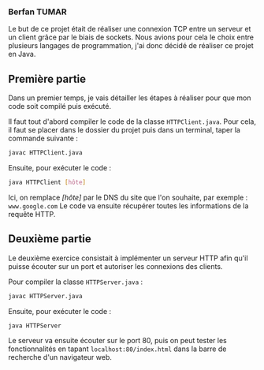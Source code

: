 <h3>Berfan TUMAR</h3>

Le but de ce projet était de réaliser une connexion TCP entre un serveur et un client grâce par le biais de sockets.
Nous avions pour cela le choix entre plusieurs langages de programmation, j'ai donc décidé de réaliser ce projet en Java.

<h2>Première partie</h2>

Dans un premier temps, je vais détailler les étapes à réaliser pour que mon code soit compilé puis exécuté.

Il faut tout d'abord compiler le code de la classe `HTTPClient.java`.
Pour cela, il faut se placer dans le dossier du projet puis dans un terminal, taper la commande suivante : 
```bash
javac HTTPClient.java
```
Ensuite, pour exécuter le code :
```bash
java HTTPClient [hôte]
```
Ici, on remplace *[hôte]* par le DNS du site que l'on souhaite, par exemple : `www.google.com`
Le code va ensuite récupérer toutes les informations de la requête HTTP.

<h2>Deuxième partie</h2>

Le deuxième exercice consistait à implémenter un serveur HTTP afin qu'il puisse écouter sur un port et autoriser les connexions des clients.

Pour compiler la classe `HTTPServer.java` :
```bash
javac HTTPServer.java
```
Ensuite, pour exécuter le code :
```bash
java HTTPServer
```

Le serveur va ensuite écouter sur le port 80, puis on peut tester les fonctionnalités en tapant `localhost:80/index.html` dans la barre de recherche d'un navigateur web.